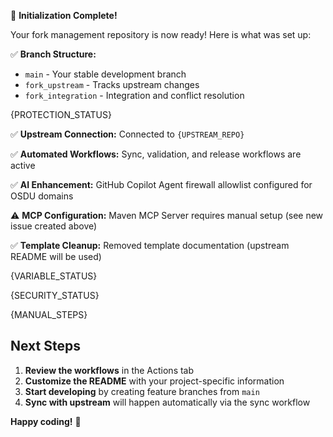🎉 **Initialization Complete!**

Your fork management repository is now ready! Here is what was set up:

✅ **Branch Structure:**
- `main` - Your stable development branch
- `fork_upstream` - Tracks upstream changes
- `fork_integration` - Integration and conflict resolution

{PROTECTION_STATUS}

✅ **Upstream Connection:** Connected to `{UPSTREAM_REPO}`

✅ **Automated Workflows:** Sync, validation, and release workflows are active

✅ **AI Enhancement:** GitHub Copilot Agent firewall allowlist configured for OSDU domains

⚠️ **MCP Configuration:** Maven MCP Server requires manual setup (see new issue created above)

✅ **Template Cleanup:** Removed template documentation (upstream README will be used)

{VARIABLE_STATUS}

{SECURITY_STATUS}

{MANUAL_STEPS}

## Next Steps

1. **Review the workflows** in the Actions tab
2. **Customize the README** with your project-specific information
3. **Start developing** by creating feature branches from `main`
4. **Sync with upstream** will happen automatically via the sync workflow

**Happy coding!** 🚀
